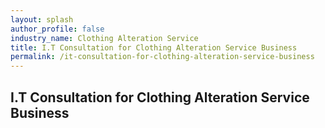 ```yaml
---
layout: splash 
author_profile: false 
industry_name: Clothing Alteration Service
title: I.T Consultation for Clothing Alteration Service Business
permalink: /it-consultation-for-clothing-alteration-service-business
---
```


## I.T Consultation for Clothing Alteration Service Business